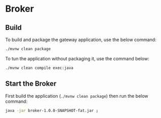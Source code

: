 # Broker

## Build

To build and package the gateway application, use the below command:
```bash
./mvnw clean package
```

To tun the application without packaging it, use the command below:
```bash
./mvnw clean compile exec:java
```

## Start the Broker

First build the application (`./mvnw clean package`) then run the below command:

```bash
java -jar broker-1.0.0-SNAPSHOT-fat.jar ;
```
